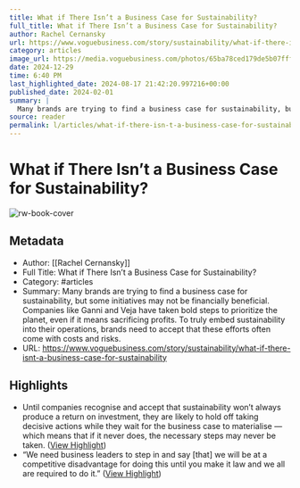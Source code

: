 ```yaml
---
title: What if There Isn’t a Business Case for Sustainability?
full_title: What if There Isn’t a Business Case for Sustainability?
author: Rachel Cernansky
url: https://www.voguebusiness.com/story/sustainability/what-if-there-isnt-a-business-case-for-sustainability
category: articles
image_url: https://media.voguebusiness.com/photos/65ba78ced179de5b07fff796/16:9/w_1280,c_limit/drastic-actions-vogue-business-newsletter.jpg
date: 2024-12-29
time: 6:40 PM
last_highlighted_date: 2024-08-17 21:42:20.997216+00:00
published_date: 2024-02-01
summary: |
  Many brands are trying to find a business case for sustainability, but some initiatives may not be financially beneficial. Companies like Ganni and Veja have taken bold steps to prioritize the planet, even if it means sacrificing profits. To truly embed sustainability into their operations, brands need to accept that these efforts often come with costs and risks.
source: reader
permalink: l/articles/what-if-there-isn-t-a-business-case-for-sustainability
---
```

# What if There Isn’t a Business Case for Sustainability?

![rw-book-cover](https://media.voguebusiness.com/photos/65ba78ced179de5b07fff796/16:9/w_1280,c_limit/drastic-actions-vogue-business-newsletter.jpg)

## Metadata
- Author: [[Rachel Cernansky]]
- Full Title: What if There Isn’t a Business Case for Sustainability?
- Category: #articles
- Summary: Many brands are trying to find a business case for sustainability, but some initiatives may not be financially beneficial. Companies like Ganni and Veja have taken bold steps to prioritize the planet, even if it means sacrificing profits. To truly embed sustainability into their operations, brands need to accept that these efforts often come with costs and risks.
- URL: https://www.voguebusiness.com/story/sustainability/what-if-there-isnt-a-business-case-for-sustainability

## Highlights
- Until companies recognise and accept that sustainability won’t always produce a return on investment, they are likely to hold off taking decisive actions while they wait for the business case to materialise — which means that if it never does, the necessary steps may never be taken. ([View Highlight](https://read.readwise.io/read/01j5h4hwhqjegnt9rhhewswwvn))
- “We need business leaders to step in and say [that] we will be at a competitive disadvantage for doing this until you make it law and we all are required to do it.” ([View Highlight](https://read.readwise.io/read/01j5h4n53vgdj3rdqh7my79rgq))


